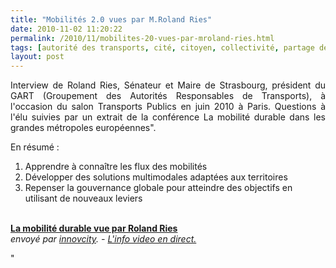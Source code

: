 ```yaml
---
title: "Mobilités 2.0 vues par M.Roland Ries"
date: 2010-11-02 11:20:22
permalink: /2010/11/mobilites-20-vues-par-mroland-ries.html
tags: [autorité des transports, cité, citoyen, collectivité, partage de données, Service de mobilité]
layout: post
---
```


<p style="text-align: justify">Interview de Roland Ries, Sénateur et Maire de Strasbourg, président du GART (Groupement des Autorités Responsables de Transports), à l'occasion du salon Transports Publics en juin 2010 à Paris. Questions à l'élu suivies par un extrait de la conférence La mobilité durable dans les grandes métropoles européennes".</p> <p>En résumé :</p> <ol> <li>Apprendre à connaître les flux des mobilités</li> <li>Développer des solutions multimodales adaptées aux territoires</li> <li>Repenser la gouvernance globale pour atteindre des objectifs en utilisant de nouveaux leviers</li> </ol> <p>        <br /><strong><a href=""http://www.dailymotion.com/video/xfb6s5_la-mobilite-durable-vue-par-roland_news"">La mobilité durable vue par Roland Ries</a></strong><br /><em>envoyé par <a href=""http://www.dailymotion.com/innovcity"">innovcity</a>. - <a href=""http://www.dailymotion.com/fr/channel/news"">L'info video en direct.</a></em></p>"
